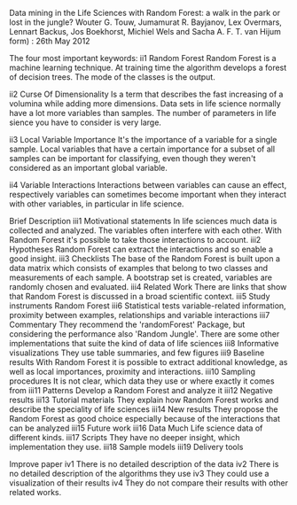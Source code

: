 Data mining in the Life Sciences with Random Forest: a walk in the park or lost in the jungle?
Wouter G. Touw, Jumamurat R. Bayjanov, Lex Overmars, Lennart Backus, Jos Boekhorst, Michiel Wels and Sacha A. F. T. van Hijum
 form) : 26th May 2012

The four most important keywords:
ii1 Random Forest
Random Forest is a machine learning technique. At training time the algorithm develops a forest of decision trees. The mode of the classes is the output.

ii2 Curse Of Dimensionality
Is a term that describes the fast increasing of a volumina while adding more dimensions. Data sets in life science normally have a lot more variables than samples. The number of parameters in life sience you have to consider is very large.

ii3 Local Variable Importance
It's the importance of a variable for a single sample. Local variables that have a certain importance for a subset of all samples can be important for classifying, even though they weren't considered as an important global variable.

ii4 Variable Interactions
Interactions between variables can cause an effect, respectively variables can sometimes become important when they interact with other variables, in particular in life science.

Brief Description
iii1  Motivational statements
In life sciences much data is collected and analyzed. The variables often interfere with each other. With Random Forest it's possible to take those interactions to account.
iii2  Hypotheses
Random Forest can extract the interactions and so enable a good insight.
iii3  Checklists
The base of the Random Forest is built upon a data matrix which consists of examples that belong to two classes and measurements of each sample. A bootstrap set is created, variables are randomly chosen and evaluated.
iii4  Related Work
There are links that show that Random Forest is discussed in a broad scientific context.
iii5  Study instruments
Random Forest
iii6  Statistical tests
variable-related information, proximity between examples, relationships and variable interactions
iii7  Commentary
They recommend the 'randomForest' Package, but considering the performance also 'Random Jungle'. There are some other implementations that suite the kind of data of life sciences
iii8  Informative visualizations
They use table summaries, and few figures
iii9  Baseline results
With Random Forest it is possible to extract additional knowledge, as well as local importances, proximity and interactions. 
iii10 Sampling procedures
It is not clear, which data they use or where exactly it comes from
iii11 Patterns
Develop a Random Forest and analyze it
iii12 Negative results
iii13 Tutorial materials
They explain how Random Forest works and describe the speciality of life sciences
iii14 New results 
They propose the Random Forest as good choice especially because of the interactions that can be analyzed
iii15 Future work
iii16 Data 
Much Life science data of different kinds.
iii17 Scripts
They have no deeper insight, which implementation they use.
iii18 Sample models
iii19 Delivery tools 

Improve paper
iv1 There is no detailed description of the data
iv2 There is no detailed description of the algorithms they use
iv3 They could use a visualization of their results
iv4 They do not compare their results with other related works.



